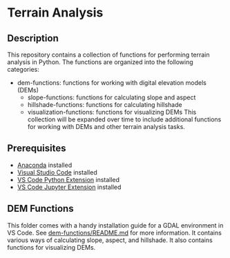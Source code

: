 # Terrain Analysis

## Description
This repository contains a collection of functions for performing terrain analysis in Python. The functions are organized into the following categories:
- dem-functions: functions for working with digital elevation models (DEMs)
    - slope-functions: functions for calculating slope and aspect
    - hillshade-functions: functions for calculating hillshade
    - visualization-functions: functions for visualizing DEMs
This collection will be expanded over time to include additional functions for working with DEMs and other terrain analysis tasks.

## Prerequisites
- [Anaconda](https://www.anaconda.com/products/individual) installed
- [Visual Studio Code](https://code.visualstudio.com/) installed
- [VS Code Python Extension](https://marketplace.visualstudio.com/items?itemName=ms-python.python) installed
- [VS Code Jupyter Extension](https://marketplace.visualstudio.com/items?itemName=ms-toolsai.jupyter) installed

## DEM Functions
This folder comes with a handy installation guide for a GDAL environment in VS Code. See [dem-functions/README.md](dem-functions/README.md) for more information.
It contains various ways of calculating slope, aspect, and hillshade. It also contains functions for visualizing DEMs.